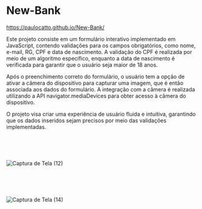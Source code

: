 # New-Bank

https://paulocatto.github.io/New-Bank/
<br>

Este projeto consiste em um formulário interativo implementado em JavaScript, contendo validações para os campos obrigatórios, como nome, e-mail, RG, CPF e data de nascimento. A validação do CPF é realizada por meio de um algoritmo específico, enquanto a data de nascimento é verificada para garantir que o usuário seja maior de 18 anos.

Após o preenchimento correto do formulário, o usuário tem a opção de ativar a câmera do dispositivo para capturar uma imagem, que é então associada aos dados do formulário. A integração com a câmera é realizada utilizando a API navigator.mediaDevices para obter acesso à câmera do dispositivo.

O projeto visa criar uma experiência de usuário fluida e intuitiva, garantindo que os dados inseridos sejam precisos por meio das validações implementadas.

<br>
<br>
<br>

![Captura de Tela (12)](https://github.com/PauloCatto/New-Bank/assets/108766424/3e7da37c-3a9d-4a94-b3c2-afbea83d0c54)

<br>
<br>
<br>


![Captura de Tela (14)](https://github.com/PauloCatto/New-Bank/assets/108766424/47c1af54-ea51-447b-bd08-e7746ba0ad3b)
